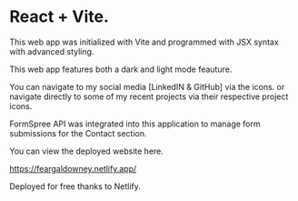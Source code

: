 # React + Vite.

This web app was initialized with Vite and programmed with JSX syntax with advanced styling.

This web app features both a dark and light mode feauture.

You can navigate to my social media [LinkedIN & GitHub] via the icons.
or navigate directly to some of my recent projects via their respective project icons.


FormSpree API was integrated into this application to manage form submissions for the Contact section.

You can view the deployed website here.

https://feargaldowney.netlify.app/


Deployed for free thanks to Netlify. 
 
